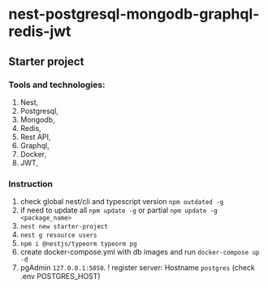 # nest-postgresql-mongodb-graphql-redis-jwt
## Starter project
### Tools and technologies:
1. Nest,
2. Postgresql,
3. Mongodb,
4. Redis,
5. Rest API,
6. Graphql,
7. Docker,
8. JWT,

### Instruction
1. check global nest/cli and typescript version `npm outdated -g`
2. if need to update all `npm update -g` or partial `npm update -g <package_name>`
3. `nest new starter-project`
4. `nest g resource users`
5. `npm i @nestjs/typeorm typeorm pg`
6. create docker-compose.yml with db images and run `docker-compose up -d`
7. pgAdmin `127.0.0.1:5050`. ! register server: Hostname `postgres` (check .env POSTGRES_HOST)
